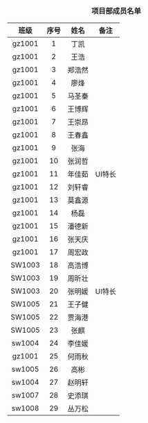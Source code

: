 ### <center> 项目部成员名单 </center>
班级| 序号 | 姓名 | 备注
:-: | :-: | :-: | :-: 
gz1001 | 1  | 丁凯 |   
gz1001 | 2  | 王浩 |   
gz1001 | 3  | 郑浩然 |   
gz1001 | 4  | 廖烽 |   
gz1001 | 5 	|马圣秦	|    
gz1001 | 6	|王博辉	|    
gz1001 | 7	|王崇昂	|    
gz1001 | 8	|王春鑫	|    
gz1001 | 9	|张海	|    
gz1001 | 10	|张润哲	|    
gz1001 | 11	|年佳茹	|UI特长
gz1001 | 12	|刘轩睿	|     
gz1001 | 13	|莫鑫源	|     
gz1001 | 14	|杨磊	|     
gz1001 | 15	|潘德新	|     
gz1001 | 16	|张天庆	|     
gz1001 | 17	|周宏政	|     
SW1003 | 18	|高浩博 |     
SW1003 | 19	|周昕壮	|    
SW1003 | 20	|张明媛	|UI特长
SW1005 | 21	|王子健	|
SW1005 | 22	|贾海港	|
SW1005 | 23	|张麒	|
sw1004 | 24 | 李佳媛 |
gz1001 | 25	|何雨秋	|
sw1005 | 26 | 高彬 |     
sw1004 | 27 | 赵明轩 |    
sw1007 | 28| 史添琪|
sw1008 |29| 丛万松|



